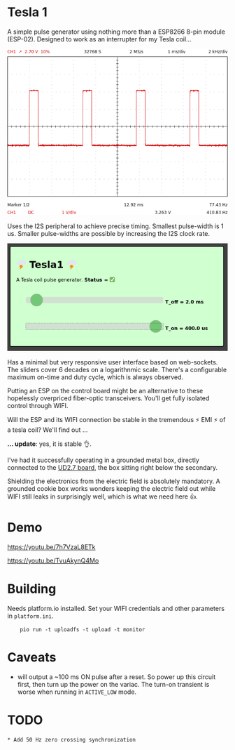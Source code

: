 # Tesla 1
A simple pulse generator using nothing more than a ESP8266 8-pin module (ESP-02). Designed to work as an interrupter for my Tesla coil...

![scope shot](pics/scope.png)

Uses the I2S peripheral to achieve precise timing. Smallest pulse-width is 1 us. Smaller pulse-widths are possible by increasing the I2S clock rate.

![UI](pics/ui.png)

Has a minimal but very responsive user interface based on web-sockets. The sliders cover 6 decades on a logarithnmic scale. There's a configurable maximum on-time and duty cycle, which is always observed. 

Putting an ESP on the control board might be an alternative to these hopelessly overpriced fiber-optic transceivers.
You'll get fully isolated control through WIFI.

Will the ESP and its WIFI connection be stable in the tremendous :zap: EMI :zap: of a tesla coil? We'll find out ...

__... update__: yes, it is stable :ok_hand:. 

I've had it successfully operating in a grounded metal box, directly connected to the [UD2.7 board](http://www.loneoceans.com/labs/ud27/), the box sitting right below the secondary.

Shielding the electronics from the electric field is absolutely mandatory. A grounded cookie box works wonders keeping the electric field out while WIFI still leaks in surprisingly well, which is what we need here :thumbsup:.

# Demo
https://youtu.be/7h7VzaL8ETk

https://youtu.be/TvuAkynQ4Mo

# Building
Needs platform.io installed. Set your WIFI credentials and other parameters in `platform.ini`.

```code
    pio run -t uploadfs -t upload -t monitor
```

# Caveats
  * will output a ~100 ms ON pulse after a reset. So power up this circuit first, then turn up the power on the variac. The turn-on transient is worse when running in `ACTIVE_LOW` mode.

# TODO
    * Add 50 Hz zero crossing synchronization
